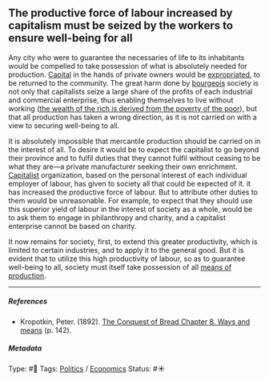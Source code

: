 ## The productive force of labour increased by capitalism must be seized by the workers to ensure well-being for all

Any city who were to guarantee the necessaries of life to its inhabitants would be compelled to take possession of what is absolutely needed for production. [Capital](Capital.md) in the hands of private owners would be [expropriated](Expropriation.md), to be returned to the community. The great harm done by [bourgeois](Bourgeoisie.md) society is not only that capitalists seize a large share of the profits of each industrial and commercial enterprise, thus enabling themselves to live without working ([the wealth of the rich is derived from the poverty of the poor](The%20wealth%20of%20the%20rich%20is%20derived%20from%20the%20poverty%20of%20the%20poor.md)), but that all production has taken a wrong direction, as it is not carried on with a view to securing well-being to all.

It is absolutely impossible that mercantile production should be carried on in the interest of all. To desire it would be to expect the capitalist to go beyond their province and to fulfil duties that they cannot fulfil without ceasing to be what they are—a private manufacturer seeking their own enrichment. [Capitalist](Capitalism.md) organization, based on the personal interest of each individual employer of labour, has given to society all that could be expected of it. it has increased the productive force of labour. But to attribute other duties to them would be unreasonable. For example, to expect that they should use this superior yield of labour in the interest of society as a whole, would be to ask them to engage in philanthropy and charity, and a capitalist enterprise cannot be based on charity. 

It now remains for society, first, to extend this greater productivity, which is limited to certain industries, and to apply it to the general good. But it is evident that to utilize this high productivity of labour, so as to guarantee well-being to all, society must itself take possession of all [means of production](Means%20of%20production.md).

---

##### References

* Kropotkin, Peter. (1892). [The Conquest of Bread Chapter 8. Ways and means](The%20Conquest%20of%20Bread%20Chapter%208.%20Ways%20and%20means.md) (p. 142).

##### Metadata

Type: #🔴 
Tags: [Politics](Politics.md) / [Economics]() 
Status: #☀️ 
